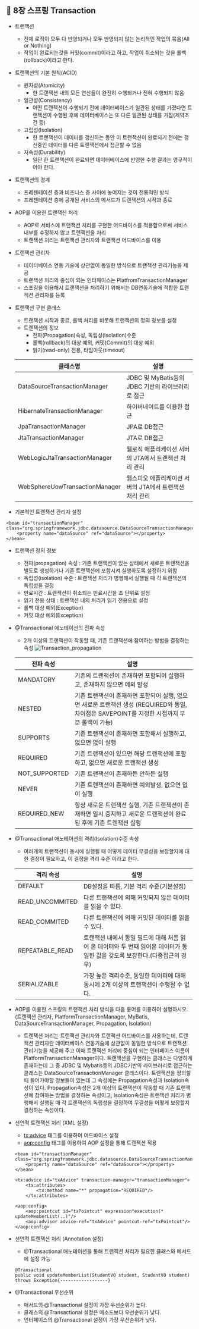 ## 📌 8장 스프링 Transaction

- 트랜잭션
	- 전체 로직이 모두 다 반영되거나 모두 반영되지 않는 논리적인 작업의 묶음(All or Nothing)
	- 작업이 완료되는것을 커밋(commit)이라고 하고, 작업이 취소되는 것을 롤백(rollback)이라고 한다.

- 트랜잭션의 기본 원칙(ACID)
	- 원자성(Atomicity)
		- 한 트랜잭션 내의 모든 연산들이 완전히 수행되거나 전혀 수행되지 않음
	- 일관성(Consistency)
		- 어떤 트랜잭션이 수행되기 전에 데이터베이스가 일관된 상태를 가졌다면 트랜잭션이 수행된 후에 데이터베이스는 또 다른 일관된 상태를 가짐(제약조건 등)
	- 고립성(Isolation)
		- 한 트랜잭션이 데이터를 갱신하는 동안 이 트랜잭션이 완료되기 전에는 갱신중인 데이터를 다른 트랜잭션에서 접근할 수 없음
	- 지속성(Durability)
		- 일단 한 트랜잭션이 완료되면 데이터베이스에 반영한 수행 결과는 영구적이어야 한다.

- 트랜잭션의 경계
	- 프레젠테이션 층과 비즈니스 층 사이에 놓여지는 것이 전통적인 방식
	- 프레젠테이션 층에 공개된 서비스의 메서드가 트랜잭션의 시작과 종료

- AOP를 이용한 트랜잭션 처리
	- AOP로 서비스에 트랜잭션 처리를 구현한 어드바이스를 적용함으로써 서비스 내부를 수정하지 않고 트랜잭션을 처리
	- 트랜잭션 처리는 트랜잭션 관리자와 트랜잭션 어드바이스를 이용

- 트랜잭션 관리자
	- 데이터베이스 연동 기술에 상관없이 동일한 방식으로 트랜잭션 관리기능을 제공
	- 트랜잭션 처리의 중심이 되는 인터페이스는 PlatfromTransactionManager
	- 스프링을 이용해서 트랜잭션을 처리하기 위해서는 DB연동기술에 적합한 트랜잭션 관리자를 등록

- 트랜잭션 구현 클래스
	- 트랜잭션 시작과 종료, 롤백 처리를 비롯해 트랜잭션의 정의 정보를 설정
	- 트랜잭션의 정보
		- 전파(Propagation)속성, 독립성(Isolation)수준
		- 롤백(rollback)의 대상 예외, 커밋(Commit)의 대상 예외
		- 읽기(read-only) 전용, 타임아웃(timeout)

	클래스명 | 설명 |
	--- | --- |
	DataSourceTransactionManager | JDBC 및 MyBatis등의 JDBC 기반의 라이브러리로 접근
	HibernateTransactionManager | 하이버네이트를 이용한 접근
	JpaTransactionManager | JPA로 DB접근
	JtaTransactionManager | JTA로 DB접근
	WebLogicJtaTransactionManager | 웹로직 애플리케이션 서버의 JTA에서 트랜잭션 처리 관리
	WebSphereUowTransactionManager | 웹스피오 애플리케이션 서버의 JTA에서 트랜잭션 처리 관리

- 기본적인 트랜잭션 관리자 설정
```
<bean id="transactionManager" class="org.springframework.jdbc.datasource.DataSourceTransactionManager">
	<property name="dataSource" ref="dataSource"></property>
</bean>
```

- 트랜잭션 정의 정보
	- 전파(propagation) 속성 : 기존 트랜잭션이 있는 상태에서 새로운 트랜잭션을 별도로 생성하거나 기존 트랜잭션에 포함시켜 실행하도록 설정하기 위함
	- 독립성(isolation) 수준 : 트랜잭션 처리가 병행해서 실행될 때 각 트랜잭션의 독립성을 결정
	- 만료시간 : 트랜잭션이 취소되는 만료시간을 초 단위로 설정
	- 읽기 전용 상태 : 트랜잭션 내의 처리가 읽기 전용으로 설정
	- 롤백 대상 예외(Exception)
	- 커밋 대상 예외(Exception)

- @Transactional 애노테이선의 전파 속성
	- 2개 이상의 트랜잭션이 작동할 때, 기존 트랜잭션에 참여하는 방법을 결정하는 속성
	![Transaction_propagation](https://user-images.githubusercontent.com/51106028/121029275-6d49f880-c7e3-11eb-8f99-3db5451c2f20.PNG) 

	전파 속성 | 설명 |
	--- | --- |
	MANDATORY | 기존의 트랜잭션이 존재하면 포함되어 실행하고, 존재하지 않으면 예외 발생
	NESTED | 기존 트랜잭션이 존재하면 포함되어 실행, 없으면 새로운 트랜잭션 생성 (REQUIRED와 동일, 차이점은 SAVEPOINT를 지정한 시점까지 부분 롤백이 가능)
	SUPPORTS | 기존 트랜잭션이 존재하면 포함해서 실행하고, 없으면 없이 실행
	REQUIRED | 기존 트랜잭션이 있으면 해당 트랜잭션에 포함하고, 없으면 새로운 트랜잭션 생성
	NOT_SUPPORTED | 기존 트랜잭션이 존재하든 안하든 실행
	NEVER | 기존 트랜잭션이 존재하면 예외발생, 없으면 없이 실행
	REQUIRED_NEW | 항상 새로운 트랜잭션 실행, 기존 트랜잭션이 존재하면 일시 중지하고 새로운 트랜잭션이 완료된 후에 기존 트랜잭션 실행

- @Transactional 애노테이션의 격리(Isolation)수준 속성
	- 여러개의 트랜잭션이 동시에 실행될 때 어떻게 데이터 무결성을 보장할지에 대한 결정이 필요하고, 이 결정을 격리 수준 이라고 한다.
	
	격리 속성 | 설명 |
	--- | --- |
	DEFAULT | DB설정을 따름, 기본 격리 수준(기본설정)
	READ_UNCOMMITED | 다른 트랜잭션에 의해 커밋되지 않은 데이터를 읽을 수 있다.
	READ_COMMITED | 다른 트랜잭션에 의해 커밋된 데이터를 읽을 수 있다.
	REPEATABLE_READ | 트랜잭션 내에서 동일 필드에 대해 처음 읽어 온 데이터와 두 번째 읽어온 데이터가 동일한 값을 갖도록 보장한다.(다중접근의 경우)
	SERIALIZABLE | 가장 높은 격리수준, 동일한 데이터에 대해 동시에 2개 이상의 트랜잭션이 수행될 수 없다.

- AOP를 이용한 스프링의 트랜잭션 처리 방식을 다음 용어를 이용하여 설명하시오. (트랜잭션 관리자, PlatformTransactionManager, MyBatis, DataSourceTransactionManager, Propagation, Isolation)
	- 트랜잭션 처리는 트랜잭션 관리자와 트랜잭션 어드바이스를 사용하는데, 트랜잭션 관리자란 데이터베이스 연동기술에 상관없이 동일한 방식으로 트랜잭션 관리기능을 제공해 주고 이때 트랜젝션 처리에 중심이 되는 인터페이스 이름이 PlatformTransactionManager이다. 트랜잭션을 구현하는 클래스는 다양하게 존재하는데 그 중 JDBC 및 Mybatis등의 JDBC기반의 라이브러리로 접근하는 클래스는 DataSourceTransactionManager 클래스이다. 트랜잭션을 정의할 때 들어가야할 정보들이 있는데 그 속성에는 Propagation속성과 Isolation속성이 있다. Propagation속성은 2개 이상의 트랜잭션이 작동할 때 기존 트랜잭션에 참여하는 방법을 결정하는 속성이고, Isolation속성은 트랜잭션 처리가 병행해서 실행될 때 각 트랜잭션의 독립성을 결정하여 무결성을 어떻게 보장할지 결정하는 속성이다.

- 선언적 트랜잭션 처리 (XML 설정)
	- <tx:advice> 태그를 이용하여 어드바이스 설정
	- <aop:config> 태그를 이용하여 AOP 설정을 통해 트랜잭션 적용
	```
	<bean id="transactionManager" class="org.springframework.jdbc.datasource.DataSourceTransactionManager">
		<property name="dataSource" ref="dataSource"></property>
	</bean>

	<tx:advice id="txAdvice" transaction-manager="transactionManager">
		<tx:attributes>
			<tx:method name="*" propagation="REQUIRED"/>
		</tx:attributes>

	<aop:config>
		<aop:pointcut id="txPointcut" expression"execution(* updateMemberList(..)"/>
		<aop:advisor advice-ref="txAdvice" pointcut-ref="txPointcut"/>
	</aop:config>
	```

- 선언적 트랜잭션 처리 (Annotation 설정)
	- @Transactional 애노테이션을 통해 트랜잭션 처리가 필요한 클래스와 메서드에 설정 가능
	```
	@Transactional
	public void updateMemberList(StudentVO student, StudentVO student) throws Exception{------------------}

- @Transactional 우선순위
	- 매서드의 @Transactional 설정이 가장 우선순위가 높다.
	- 클래스의 @Transactional 설정은 메소드보다 우선순위가 낮다.
	- 인터페이스의 @Transactional 설정이 가장 우선순위가 낮다.